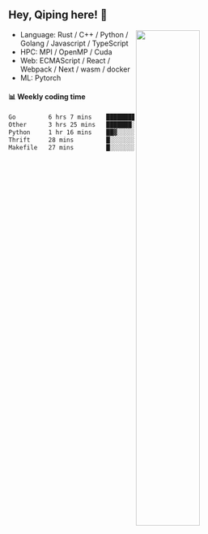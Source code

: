 

## Hey, Qiping here! :wave:

[<img align="right" width="50%" src="https://github-readme-stats.vercel.app/api?username=ppppqp&theme=dark&show_icons=true">](https://metrics.lecoq.io/ppppqp?template=classic)



-   Language: Rust / C++ / Python / Golang / Javascript / TypeScript
-   HPC: MPI / OpenMP / Cuda
-   Web: ECMAScript / React / Webpack / Next / wasm / docker
-   ML: Pytorch



#### :bar_chart: Weekly coding time

<!--START_SECTION:waka-->

```txt
Go         6 hrs 7 mins    ████████████▒░░░░░░░░░░░░   49.14 %
Other      3 hrs 25 mins   ███████░░░░░░░░░░░░░░░░░░   27.49 %
Python     1 hr 16 mins    ██▓░░░░░░░░░░░░░░░░░░░░░░   10.21 %
Thrift     28 mins         █░░░░░░░░░░░░░░░░░░░░░░░░   03.83 %
Makefile   27 mins         █░░░░░░░░░░░░░░░░░░░░░░░░   03.61 %
```

<!--END_SECTION:waka-->

